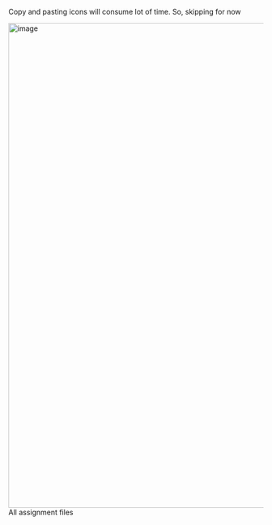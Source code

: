 Copy and pasting icons will consume lot of time. So, skipping for now

<img width="956" alt="image" src="https://github.com/user-attachments/assets/7909dc00-018d-4954-834c-e46127471b2a" />
All assignment files
